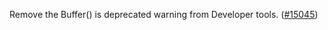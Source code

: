 Remove the Buffer() is deprecated warning from Developer tools. ([#15045](https://github.com/microsoft/vscode-python/issues/15045))

